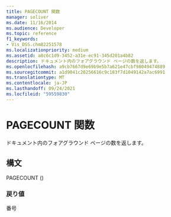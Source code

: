 ```yaml
---
title: PAGECOUNT 関数
manager: soliver
ms.date: 11/16/2014
ms.audience: Developer
ms.topic: reference
f1_keywords:
- Vis_DSS.chm82251578
ms.localizationpriority: medium
ms.assetid: a8c6c1d9-3452-a31e-ec91-345d201a4b82
description: ドキュメント内のフォアグラウンド ページの数を返します。
ms.openlocfilehash: a9cb7667d9e69b9e5b7a621e47cbf98049474889
ms.sourcegitcommit: a1d9041c20256616c9c183f7d1049142a7ac6991
ms.translationtype: MT
ms.contentlocale: ja-JP
ms.lasthandoff: 09/24/2021
ms.locfileid: "59559830"
---
```

# <a name="pagecount-function"></a>PAGECOUNT 関数

ドキュメント内のフォアグラウンド ページの数を返します。 
  
## <a name="syntax"></a>構文

PAGECOUNT ()
  
### <a name="return-value"></a>戻り値

番号
  

